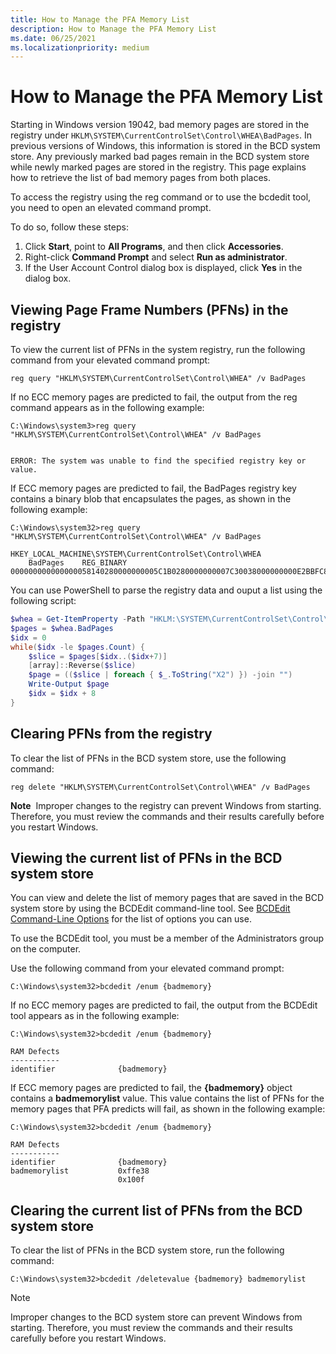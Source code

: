 ```yaml
---
title: How to Manage the PFA Memory List
description: How to Manage the PFA Memory List
ms.date: 06/25/2021
ms.localizationpriority: medium
---
```


# How to Manage the PFA Memory List

Starting in Windows version 19042, bad memory pages are stored in the registry under `HKLM\SYSTEM\CurrentControlSet\Control\WHEA\BadPages`.
In previous versions of Windows, this information is stored in the BCD system store.
Any previously marked bad pages remain in the BCD system store while newly marked pages are stored in the registry.
This page explains how to retrieve the list of bad memory pages from both places.

To access the registry using the reg command or to use the bcdedit tool, you need to open an elevated command prompt.

To do so, follow these steps:

1. Click **Start**, point to **All Programs**, and then click **Accessories**.
2. Right-click **Command Prompt** and select **Run as administrator**.
3. If the User Account Control dialog box is displayed, click **Yes** in the dialog box.

## Viewing Page Frame Numbers (PFNs) in the registry

To view the current list of PFNs in the system registry, run the following command from your elevated command prompt:

```console
reg query "HKLM\SYSTEM\CurrentControlSet\Control\WHEA" /v BadPages
```

If no ECC memory pages are predicted to fail, the output from the reg command appears as in the following example:

```console
C:\Windows\system3>reg query "HKLM\SYSTEM\CurrentControlSet\Control\WHEA" /v BadPages


ERROR: The system was unable to find the specified registry key or value.
```

If ECC memory pages are predicted to fail, the BadPages registry key contains a binary blob that encapsulates the pages, as shown in the following example:

```console
C:\Windows\system32>reg query "HKLM\SYSTEM\CurrentControlSet\Control\WHEA" /v BadPages

HKEY_LOCAL_MACHINE\SYSTEM\CurrentControlSet\Control\WHEA
    BadPages    REG_BINARY    000000000000000058140280000000005C1B0280000000007C30038000000000E2BBFC8000000000AF52188000F00F00
```

You can use PowerShell to parse the registry data and ouput a list using the following script:

```powershell
$whea = Get-ItemProperty -Path "HKLM:\SYSTEM\CurrentControlSet\Control\WHEA"
$pages = $whea.BadPages
$idx = 0
while($idx -le $pages.Count) {
    $slice = $pages[$idx..($idx+7)]
    [array]::Reverse($slice)
    $page = (($slice | foreach { $_.ToString("X2") }) -join "")
    Write-Output $page
    $idx = $idx + 8
}
```

## Clearing PFNs from the registry

To clear the list of PFNs in the BCD system store, use the following command:

```console
reg delete "HKLM\SYSTEM\CurrentControlSet\Control\WHEA" /v BadPages
```

**Note**  Improper changes to the registry can prevent Windows from starting. Therefore, you must review the commands and their results carefully before you restart Windows.

## Viewing the current list of PFNs in the BCD system store


You can view and delete the list of memory pages that are saved in the BCD system store by using the BCDEdit command-line tool.
See [BCDEdit Command-Line Options](/windows-hardware/manufacture/desktop/bcdedit-command-line-options) for the list of options you can use.

To use the BCDEdit tool, you must be a member of the Administrators group on the computer.

Use the following command from your elevated command prompt:

```console
C:\Windows\system32>bcdedit /enum {badmemory}
```

If no ECC memory pages are predicted to fail, the output from the BCDEdit tool appears as in the following example:

```console
C:\Windows\system32>bcdedit /enum {badmemory}

RAM Defects
-----------
identifier              {badmemory}
```

If ECC memory pages are predicted to fail, the **{badmemory}** object contains a **badmemorylist** value. This value contains the list of PFNs for the memory pages that PFA predicts will fail, as shown in the following example:

```console
C:\Windows\system32>bcdedit /enum {badmemory}

RAM Defects
-----------
identifier              {badmemory}
badmemorylist           0xffe38
                        0x100f
```

## Clearing the current list of PFNs from the BCD system store

To clear the list of PFNs in the BCD system store, run the following command:

``` syntax
C:\Windows\system32>bcdedit /deletevalue {badmemory} badmemorylist
```

> [!NOTE]
> Improper changes to the BCD system store can prevent Windows from starting. Therefore, you must review the commands and their results carefully before you restart Windows.

